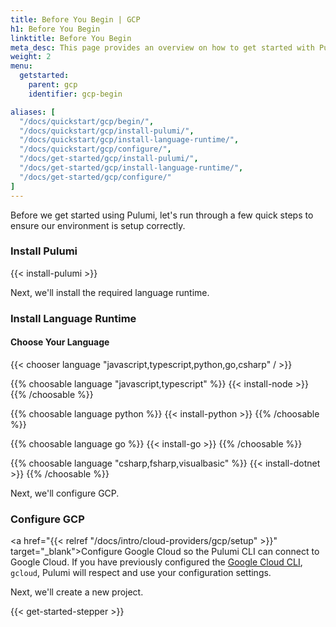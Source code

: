 ```yaml
---
title: Before You Begin | GCP
h1: Before You Begin
linktitle: Before You Begin
meta_desc: This page provides an overview on how to get started with Pulumi when starting an GCP project.
weight: 2
menu:
  getstarted:
    parent: gcp
    identifier: gcp-begin

aliases: [
  "/docs/quickstart/gcp/begin/",
  "/docs/quickstart/gcp/install-pulumi/",
  "/docs/quickstart/gcp/install-language-runtime/",
  "/docs/quickstart/gcp/configure/",
  "/docs/get-started/gcp/install-pulumi/",
  "/docs/get-started/gcp/install-language-runtime/",
  "/docs/get-started/gcp/configure/"
]
---
```


Before we get started using Pulumi, let's run through a few quick steps to ensure our environment is setup correctly.

### Install Pulumi

{{< install-pulumi >}}

Next, we'll install the required language runtime.

### Install Language Runtime

#### Choose Your Language

{{< chooser language "javascript,typescript,python,go,csharp" / >}}

{{% choosable language "javascript,typescript" %}}
{{< install-node >}}
{{% /choosable %}}

{{% choosable language python %}}
{{< install-python >}}
{{% /choosable %}}

{{% choosable language go %}}
{{< install-go >}}
{{% /choosable %}}

{{% choosable language "csharp,fsharp,visualbasic" %}}
{{< install-dotnet >}}
{{% /choosable %}}

Next, we'll configure GCP.

### Configure GCP

<a href="{{< relref "/docs/intro/cloud-providers/gcp/setup" >}}" target="_blank">Configure Google Cloud</a> so the Pulumi CLI can connect to Google Cloud. If you have previously configured the <a href="https://cloud.google.com/sdk/gcloud/" target="_blank">Google Cloud CLI</a>, `gcloud`, Pulumi will respect and use your configuration settings.

Next, we'll create a new project.

{{< get-started-stepper >}}
